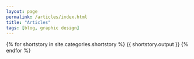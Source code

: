 ```yaml
---
layout: page
permalink: /articles/index.html
title: "Articles"
tags: [blog, graphic design]
---
```


{% for shortstory in site.categories.shortstory %}
  {{ shortstory.output }}
{% endfor %}

